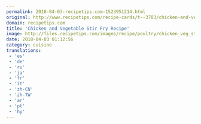 ```yaml
---
permalink: 2018-04-03-recipetips.com-1523951214.html
original: http://www.recipetips.com/recipe-cards/t--3783/chicken-and-vegetable-stir-fry.asp
domain: recipetips.com
title: 'Chicken and Vegetable Stir Fry Recipe'
image: http://files.recipetips.com/images/recipe/poultry/chicken_veg_stirfry.jpg
date: 2018-04-03 01:12:56
category: cuisine
translations: 
 - 'es'
 - 'de'
 - 'ru'
 - 'ja'
 - 'fr'
 - 'it'
 - 'zh-CN'
 - 'zh-TW'
 - 'ar'
 - 'pt'
 - 'hy'
---
```



